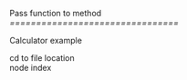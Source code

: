  Pass function to method  
*================================*  

Calculator example  

cd to file location  
node index
